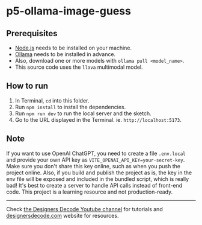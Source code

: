 # p5-ollama-image-guess

## Prerequisites

- [Node.js](https://nodejs.org/en) needs to be installed on your machine.
- [Ollama](https://ollama.com/) needs to be installed in advance.
- Also, download one or more models with `ollama pull <model_name>`.
- This source code uses the `llava` multimodal model.

## How to run

1. In Terminal, `cd` into this folder.
1. Run `npm install` to install the dependencies.
1. Run `npm run dev` to run the local server and the sketch.
1. Go to the URL displayed in the Terminal. ie. `http://localhost:5173`.

## Note

If you want to use OpenAI ChatGPT, you need to create a file `.env.local` and provide your own API key as `VITE_OPENAI_API_KEY=your-secret-key`. Make sure you don't share this key online, such as when you push the project online. Also, if you build and publish the project as is, the key in the env file will be exposed and included in the bundled script, which is really bad! It's best to create a server to handle API calls instead of front-end code. This project is a learning resource and not production-ready.

---

Check [the Designers Decode Youtube channel](https://www.youtube.com/@designersdecode) for tutorials and [designersdecode.com](https://designersdecode.com/) website for resources.

